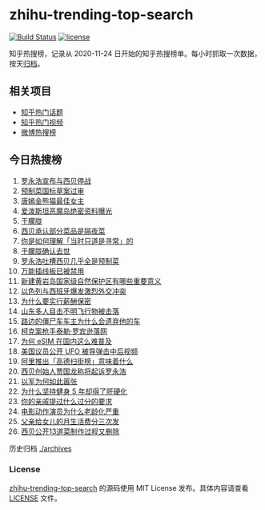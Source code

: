 # zhihu-trending-top-search

[![Build Status](https://github.com/justjavac/zhihu-trending-top-search/workflows/ci/badge.svg?branch=main)](https://github.com/justjavac/zhihu-trending-top-search/actions)
[![license](https://img.shields.io/github/license/justjavac/zhihu-trending-top-search)](https://github.com/justjavac/zhihu-trending-top-search/blob/main/LICENSE)

知乎热搜榜，记录从 2020-11-24 日开始的知乎热搜榜单。每小时抓取一次数据，按天[归档](./archives)。

## 相关项目

- [知乎热门话题](https://github.com/justjavac/zhihu-trending-hot-questions)
- [知乎热门视频](https://github.com/justjavac/zhihu-trending-hot-video)
- [微博热搜榜](https://github.com/justjavac/weibo-trending-hot-search)

## 今日热搜榜

<!-- BEGIN -->
<!-- 最后更新时间 Sun Sep 14 2025 15:17:31 GMT+0800 (China Standard Time) -->

1. [罗永浩宣布与西贝停战](https://www.zhihu.com/search?q=%E7%BD%97%E6%B0%B8%E6%B5%A9%E5%AE%A3%E5%B8%83%E4%B8%8E%E8%A5%BF%E8%B4%9D%E5%81%9C%E6%88%98)
1. [预制菜国标草案过审](https://www.zhihu.com/search?q=%E9%A2%84%E5%88%B6%E8%8F%9C%E5%9B%BD%E6%A0%87%E8%8D%89%E6%A1%88%E8%BF%87%E5%AE%A1)
1. [唐嫣金熊猫最佳女主](https://www.zhihu.com/search?q=%E5%94%90%E5%AB%A3%E9%87%91%E7%86%8A%E7%8C%AB%E6%9C%80%E4%BD%B3%E5%A5%B3%E4%B8%BB)
1. [爱泼斯坦恶魔岛绝密资料曝光](https://www.zhihu.com/search?q=%E7%88%B1%E6%B3%BC%E6%96%AF%E5%9D%A6%E6%81%B6%E9%AD%94%E5%B2%9B%E7%BB%9D%E5%AF%86%E8%B5%84%E6%96%99%E6%9B%9D%E5%85%89)
1. [于朦胧](https://www.zhihu.com/search?q=%E4%BA%8E%E6%9C%A6%E8%83%A7)
1. [西贝承认部分菜品是隔夜菜](https://www.zhihu.com/search?q=%E8%A5%BF%E8%B4%9D%E6%89%BF%E8%AE%A4%E9%83%A8%E5%88%86%E8%8F%9C%E5%93%81%E6%98%AF%E9%9A%94%E5%A4%9C%E8%8F%9C)
1. [你是如何理解「当时只道是寻常」的](https://www.zhihu.com/search?q=%E4%BD%A0%E6%98%AF%E5%A6%82%E4%BD%95%E7%90%86%E8%A7%A3%E3%80%8C%E5%BD%93%E6%97%B6%E5%8F%AA%E9%81%93%E6%98%AF%E5%AF%BB%E5%B8%B8%E3%80%8D%E7%9A%84)
1. [于朦胧确认去世](https://www.zhihu.com/search?q=%E4%BA%8E%E6%9C%A6%E8%83%A7%E7%A1%AE%E8%AE%A4%E5%8E%BB%E4%B8%96)
1. [罗永浩吐槽西贝几乎全是预制菜](https://www.zhihu.com/search?q=%E7%BD%97%E6%B0%B8%E6%B5%A9%E5%90%90%E6%A7%BD%E8%A5%BF%E8%B4%9D%E5%87%A0%E4%B9%8E%E5%85%A8%E6%98%AF%E9%A2%84%E5%88%B6%E8%8F%9C)
1. [万能插线板已被禁用](https://www.zhihu.com/search?q=%E4%B8%87%E8%83%BD%E6%8F%92%E7%BA%BF%E6%9D%BF%E5%B7%B2%E8%A2%AB%E7%A6%81%E7%94%A8)
1. [新建黄岩岛国家级自然保护区有哪些重要意义](https://www.zhihu.com/search?q=%E6%96%B0%E5%BB%BA%E9%BB%84%E5%B2%A9%E5%B2%9B%E5%9B%BD%E5%AE%B6%E7%BA%A7%E8%87%AA%E7%84%B6%E4%BF%9D%E6%8A%A4%E5%8C%BA%E6%9C%89%E5%93%AA%E4%BA%9B%E9%87%8D%E8%A6%81%E6%84%8F%E4%B9%89)
1. [以色列与西班牙爆发激烈外交冲突](https://www.zhihu.com/search?q=%E4%BB%A5%E8%89%B2%E5%88%97%E4%B8%8E%E8%A5%BF%E7%8F%AD%E7%89%99%E7%88%86%E5%8F%91%E6%BF%80%E7%83%88%E5%A4%96%E4%BA%A4%E5%86%B2%E7%AA%81)
1. [为什么要实行薪酬保密](https://www.zhihu.com/search?q=%E4%B8%BA%E4%BB%80%E4%B9%88%E8%A6%81%E5%AE%9E%E8%A1%8C%E8%96%AA%E9%85%AC%E4%BF%9D%E5%AF%86)
1. [山东多人目击不明飞行物被击落](https://www.zhihu.com/search?q=%E5%B1%B1%E4%B8%9C%E5%A4%9A%E4%BA%BA%E7%9B%AE%E5%87%BB%E4%B8%8D%E6%98%8E%E9%A3%9E%E8%A1%8C%E7%89%A9%E8%A2%AB%E5%87%BB%E8%90%BD)
1. [路边的僵尸车车主为什么会遗弃他的车](https://www.zhihu.com/search?q=%E8%B7%AF%E8%BE%B9%E7%9A%84%E5%83%B5%E5%B0%B8%E8%BD%A6%E8%BD%A6%E4%B8%BB%E4%B8%BA%E4%BB%80%E4%B9%88%E4%BC%9A%E9%81%97%E5%BC%83%E4%BB%96%E7%9A%84%E8%BD%A6)
1. [柯克案枪手泰勒·罗宾逊落网](https://www.zhihu.com/search?q=%E6%9F%AF%E5%85%8B%E6%A1%88%E6%9E%AA%E6%89%8B%E6%B3%B0%E5%8B%92%C2%B7%E7%BD%97%E5%AE%BE%E9%80%8A%E8%90%BD%E7%BD%91)
1. [为何 eSIM 在国内这么难普及](https://www.zhihu.com/search?q=%E4%B8%BA%E4%BD%95%20eSIM%20%E5%9C%A8%E5%9B%BD%E5%86%85%E8%BF%99%E4%B9%88%E9%9A%BE%E6%99%AE%E5%8F%8A)
1. [美国议员公开 UFO 被导弹击中后视频](https://www.zhihu.com/search?q=%E7%BE%8E%E5%9B%BD%E8%AE%AE%E5%91%98%E5%85%AC%E5%BC%80%20UFO%20%E8%A2%AB%E5%AF%BC%E5%BC%B9%E5%87%BB%E4%B8%AD%E5%90%8E%E8%A7%86%E9%A2%91)
1. [阿里推出「高德扫街榜」意味着什么](https://www.zhihu.com/search?q=%E9%98%BF%E9%87%8C%E6%8E%A8%E5%87%BA%E3%80%8C%E9%AB%98%E5%BE%B7%E6%89%AB%E8%A1%97%E6%A6%9C%E3%80%8D%E6%84%8F%E5%91%B3%E7%9D%80%E4%BB%80%E4%B9%88)
1. [西贝创始人贾国龙称将起诉罗永浩](https://www.zhihu.com/search?q=%E8%A5%BF%E8%B4%9D%E5%88%9B%E5%A7%8B%E4%BA%BA%E8%B4%BE%E5%9B%BD%E9%BE%99%E7%A7%B0%E5%B0%86%E8%B5%B7%E8%AF%89%E7%BD%97%E6%B0%B8%E6%B5%A9)
1. [以军为何如此嚣张](https://www.zhihu.com/search?q=%E4%BB%A5%E5%86%9B%E4%B8%BA%E4%BD%95%E5%A6%82%E6%AD%A4%E5%9A%A3%E5%BC%A0)
1. [为什么坚持健身 5 年却得了肝硬化](https://www.zhihu.com/search?q=%E4%B8%BA%E4%BB%80%E4%B9%88%E5%9D%9A%E6%8C%81%E5%81%A5%E8%BA%AB%205%20%E5%B9%B4%E5%8D%B4%E5%BE%97%E4%BA%86%E8%82%9D%E7%A1%AC%E5%8C%96)
1. [你的亲戚提过什么过分的要求](https://www.zhihu.com/search?q=%E4%BD%A0%E7%9A%84%E4%BA%B2%E6%88%9A%E6%8F%90%E8%BF%87%E4%BB%80%E4%B9%88%E8%BF%87%E5%88%86%E7%9A%84%E8%A6%81%E6%B1%82)
1. [电影动作演员为什么老龄化严重](https://www.zhihu.com/search?q=%E7%94%B5%E5%BD%B1%E5%8A%A8%E4%BD%9C%E6%BC%94%E5%91%98%E4%B8%BA%E4%BB%80%E4%B9%88%E8%80%81%E9%BE%84%E5%8C%96%E4%B8%A5%E9%87%8D)
1. [父亲给女儿的月生活费分三次发](https://www.zhihu.com/search?q=%E7%88%B6%E4%BA%B2%E7%BB%99%E5%A5%B3%E5%84%BF%E7%9A%84%E6%9C%88%E7%94%9F%E6%B4%BB%E8%B4%B9%E5%88%86%E4%B8%89%E6%AC%A1%E5%8F%91)
1. [西贝公开13道菜制作过程又删除](https://www.zhihu.com/search?q=%E8%A5%BF%E8%B4%9D%E5%85%AC%E5%BC%8013%E9%81%93%E8%8F%9C%E5%88%B6%E4%BD%9C%E8%BF%87%E7%A8%8B%E5%8F%88%E5%88%A0%E9%99%A4)

<!-- END -->

历史归档 [./archives](./archives)

### License

[zhihu-trending-top-search](https://github.com/justjavac/zhihu-trending-top-search) 的源码使用 MIT License
发布。具体内容请查看 [LICENSE](./LICENSE) 文件。
